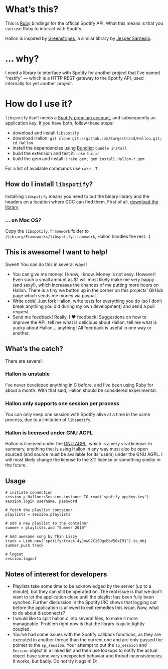 # What’s this?
This is [Ruby](http://www.ruby-lang.org/en/) bindings for the official Spotify API. What this means is that you can use Ruby to interact with Spotify.

Hallon is inspired by [Greenstripes](http://github.com/sarnesjo/greenstripes), a similar library by [Jesper Särnesjö](http://jesper.sarnesjo.org/).

# … why?
I need a library to interface with Spotify for another project that I’ve named “restify” — which is a HTTP REST gateway to the Spotify API, used internally for yet another project.

# How do I use it?
`libspotify` itself needs a [Spotify premium account](https://www.spotify.com/se/get-spotify/premium/), and subsequently an application key. If you have both, follow these steps:

- download and install `libspotify`
- download Hallon: `git clone git://github.com/Burgestrand/Hallon.git; cd Hallon`
- install the dependencies using [Bundler](http://gembundler.com/): `bundle install`
- build the extension and test it: `rake build`
- build the gem and install it `rake gem; gem install Hallon-*.gem`

For a list of available commands use `rake -T`.

## How do I install `libspotify`?
Installing `libspotify` means you need to put the binary library and the headers on a location where GCC can find them. First of all, [download the library](https://developer.spotify.com/en/libspotify/overview/)

### … on Mac OS?
Copy the `libspotify.framework` folder to `/Library/Frameworks/libspotify.framework`, Hallon handles the rest. :)

## This is awesome! I want to help!
Sweet! You can do this in several ways!

- You can give me money! I know, I know. Money is not sexy. However! Even such a small amount as $1 will most likely make me very happy (and sexy!), which increases the chances of me putting more hours on Hallon. There is a tiny we button up in the corner on this projects’ GitHub page which sends me money via paypal.
- Write code! Just fork Hallon, write tests for everything you do (so I don’t break anything you did during my own development) and send a pull request.
- Send me feedback! Really, I ❤ feedback! Suggestions on how to improve the API, tell me what is delicious about Hallon, tell me what is yucky about Hallon… anything! All feedback is useful in one way or another.

## What’s the catch?
There are several!

### Hallon is unstable
I’ve never developed anything in C before, and I’ve been using Ruby for about a month. With that said, Hallon should be considered experimental.

### Hallon only supports one session per process
You can only keep one session with Spotify alive at a time in the same process, due to a limitation of `libspotify`.

### Hallon is licensed under GNU AGPL
Hallon is licensed under the [GNU AGPL](http://www.gnu.org/licenses/agpl-3.0.html), which is a very viral license. In summary, anything that is using Hallon in any way must also be open sourced (and source must be available for its’ users) under the GNU AGPL. I will most likely change the license to the X11 license or something similar in the future.

## Usage

    # initiate connection
    session = Hallon::Session.instance IO.read('spotify_appkey.key')
    session.login username, password
    
    # fetch the playlist container
    playlists = session.playlists
    
    # add a new playlist to the container
    summer = playlists.add "Summer 2010"
    
    # Add awesome song by Thin Lizzy
    track = Link.new("spotify:track:4yJmwG2C1SDgcBbV50xI91").to_obj
    summer.push track

    # logout
    session.logout

## Notes of interest for developers
- Playlists take some time to be acknowledged by the server (up to a minute), but they can still be operated on. The real issue is that we don’t want to let the application close until the playlist has been fully been synched.
  Further discussion in the Spotify IRC shows that logging out before the application is allowed to exit remedies this issue. Now, what to do about disconnects?
- I would like to split hallon.c into several files, to make it more manageable. Problem right now is that the library is quite tightly coupled.
- You’ve had some issues with the Spotify callback functions, as they are executed in another thread than the current one and are only passed the pointer to the `sp_session`. Your attempt to put the `sp_session` and `Session` object in a linked list and then use lookups to notify the actual object have some very unexpected behavior and thread inconsistencies. It works, but badly. Do not try it again! D:
